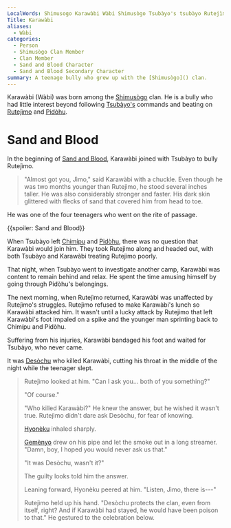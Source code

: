 ```yaml
---
LocalWords: Shimusogo Karawàbi Wàbi Shimusògo Tsubàyo's tsubàyo Rutejìmo Pidòhu Jìmo Chimípu Pidòhu's Rutejìmo's Karawàbi's Desòchu Hyonèku Gemènyo
Title: Karawàbi
aliases:
  - Wàbi
categories:
  - Person
  - Shimusògo Clan Member
  - Clan Member
  - Sand and Blood Character
  - Sand and Blood Secondary Character
summary: A teenage bully who grew up with the [Shimusògo]() clan.
---
```


Karawàbi (Wàbi) was born among the [Shimusògo]() clan. He is a bully who had little interest beyond following [Tsubàyo's](/tsubàyo/) commands and beating on [Rutejìmo]() and [Pidòhu]().

# Sand and Blood

In the beginning of [Sand and Blood](), Karawàbi joined with Tsubàyo to bully Rutejìmo.

> "Almost got you, Jìmo," said Karawàbi with a chuckle. Even though he was two months younger than Rutejìmo, he stood several inches taller. He was also considerably stronger and faster. His dark skin glittered with flecks of sand that covered him from head to toe.

He was one of the four teenagers who went on the rite of passage.

{{spoiler: Sand and Blood}}

When Tsubàyo left [Chimípu]() and [Pidòhu](), there was no question that Karawàbi would join him. They took Rutejìmo along and headed out, with both Tsubàyo and Karawàbi treating Rutejìmo poorly.

That night, when Tsubàyo went to investigate another camp, Karawàbi was content to remain behind and relax. He spent the time amusing himself by going through Pidòhu's belongings.

The next morning, when Rutejìmo returned, Karawàbi was unaffected by Rutejìmo's struggles. Rutejìmo refused to make Karawàbi's lunch so Karawàbi attacked him. It wasn't until a lucky attack by Rutejìmo that left Karawàbi's foot impaled on a spike and the younger man sprinting back to Chimípu and Pidòhu.

Suffering from his injuries, Karawàbi bandaged his foot and waited for Tsubàyo, who never came.

It was [Desòchu]() who killed Karawàbi, cutting his throat in the middle of the night while the teenager slept.

> Rutejìmo looked at him. "Can I ask you… both of you something?"
>
> "Of course."
>
> "Who killed Karawàbi?" He knew the answer, but he wished it wasn't true. Rutejìmo didn't dare ask Desòchu, for fear of knowing.
>
> [Hyonèku]() inhaled sharply.
>
> [Gemènyo]() drew on his pipe and let the smoke out in a long streamer. "Damn, boy, I hoped you would never ask us that."
>
> "It was Desòchu, wasn't it?"
>
> The guilty looks told him the answer.
>
> Leaning forward, Hyonèku peered at him. "Listen, Jìmo, there is---"
>
> Rutejìmo held up his hand. "Desòchu protects the clan, even from itself, right? And if Karawàbi had stayed, he would have been poison to that." He gestured to the celebration below.
